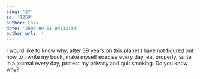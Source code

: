 ```yaml
---
slug: '27'
id: '1259'
author: Lois
date: '2003-09-01 09:32:34'
author_url: ''
---
```

I would like to know why, after 39 years on this planet I have not figured out how to : write my book, make myself execise every day, eat properly, write in a journal every day, protect my privacy,and quit smoking. Do you know why?
